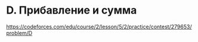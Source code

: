 # D. Прибавление и сумма

https://codeforces.com/edu/course/2/lesson/5/2/practice/contest/279653/problem/D
